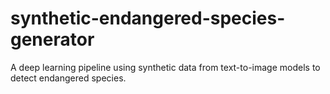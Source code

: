 # synthetic-endangered-species-generator
A deep learning pipeline using synthetic data from text-to-image models to detect endangered species.

